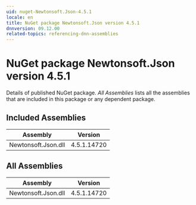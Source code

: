```yaml
---
uid: nuget-Newtonsoft.Json-4.5.1
locale: en
title: NuGet package Newtonsoft.Json version 4.5.1
dnnversion: 09.12.00
related-topics: referencing-dnn-assemblies
---
```


# NuGet package Newtonsoft.Json version 4.5.1
Details of published NuGet package.
*All Assemblies* lists all the assemblies that are included in this package or any dependent package.

## Included Assemblies

|Assembly|Version|
|---|---|
|Newtonsoft.Json.dll|4.5.1.14720|

## All Assemblies

|Assembly|Version|
|---|---|
|Newtonsoft.Json.dll|4.5.1.14720|

